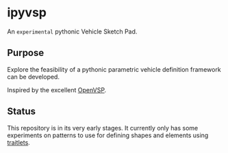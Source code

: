 # ipyvsp
An `experimental` pythonic Vehicle Sketch Pad.

## Purpose
Explore the feasibility of a pythonic parametric vehicle definition framework can be developed.

Inspired by the excellent [OpenVSP](http://openvsp.org/).

## Status
This repository is in its very early stages.  It currently only has some experiments on patterns to use for defining shapes and elements using [traitlets](https://github.com/ipython/traitlets).

